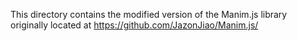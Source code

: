 This directory contains the modified version of the Manim.js library originally located at https://github.com/JazonJiao/Manim.js/
